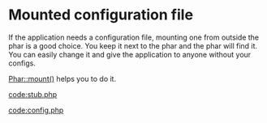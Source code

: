 # Mounted configuration file

If the application needs a configuration file, mounting one from outside the phar
is a good choice. You keep it next to the phar and the phar will find it.
You can easily change it and give the application to anyone without your configs.

[Phar::mount()](http://php.net/manual/en/phar.mount.php) helps you to do it.

[code:stub.php](stub.php)

[code:config.php](config.php)